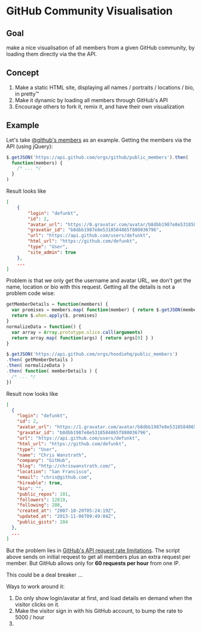 GitHub Community Visualisation
==============================

## Goal

make a nice visualisation of all members from a given GitHub community, by loading them directly via the the API.

## Concept

1. Make a static HTML site, displaying all names / portraits / locations / bio, in pretty™
2. Make it dynamic by loading all members through GitHub's API
3. Encourage others to fork it, remix it, and have their own visualization

## Example

Let's take [@github's members](https://github.com/github?tab=members) as an example. Getting the members via the API (using jQuery):

```js
$.getJSON('https://api.github.com/orgs/github/public_members').then( 
  function(members) { 
    /* ... */ 
  }
)
```


Result looks like

```json
[
    {
        "login": "defunkt",
        "id": 2,
        "avatar_url": "https://0.gravatar.com/avatar/b8dbb1987e8e5318584865f880036796?d=https%3A%2F%2Fidenticons.github.com%2Fc81e728d9d4c2f636f067f89cc14862c.png&r=x",
        "gravatar_id": "b8dbb1987e8e5318584865f880036796",
        "url": "https://api.github.com/users/defunkt",
        "html_url": "https://github.com/defunkt",
        "type": "User",
        "site_admin": true
    },
    ...
]
```

Problem is that we only get the username and avatar URL, we don't get the name, location or bio with this request.
Getting all the details is not a problem code wise:

```js
getMemberDetails = function(members) {
  var promises = members.map( function(member) { return $.getJSON(member.url )})
  return $.when.apply($, promises)
}
normalizeData = function() {
  var array = Array.prototype.slice.call(arguments)
  return array.map( function(args) { return args[0] } )
}

$.getJSON('https://api.github.com/orgs/hoodiehq/public_members')
.then( getMemberDetails )
.then( normalizeData )
.then( function( memberDetails ) {
  /* ... */ 
})
```

Result now looks like

```json
[
  {
    "login": "defunkt",
    "id": 2,
    "avatar_url": "https://1.gravatar.com/avatar/b8dbb1987e8e5318584865f880036796?d=https%3A%2F%2Fidenticons.github.com%2Fc81e728d9d4c2f636f067f89cc14862c.png&r=x",
    "gravatar_id": "b8dbb1987e8e5318584865f880036796",
    "url": "https://api.github.com/users/defunkt",
    "html_url": "https://github.com/defunkt",
    "type": "User",
    "name": "Chris Wanstrath",
    "company": "GitHub",
    "blog": "http://chriswanstrath.com/",
    "location": "San Francisco",
    "email": "chris@github.com",
    "hireable": true,
    "bio": "",
    "public_repos": 101,
    "followers": 12819,
    "following": 208,
    "created_at": "2007-10-20T05:24:19Z",
    "updated_at": "2013-11-06T09:49:04Z",
    "public_gists": 284
  },
  ...
]
```

But the problem lies in [GitHub's API request rate limitations](http://developer.github.com/v3/#rate-limiting).
The script above sends on initial request to get all members plus an extra request per member. 
But GitHub allows only for **60 requests per hour** from one IP.

This could be a deal breaker … 

Ways to work around it:

1. Do only show login/avatar at first, and load details en demand when the visitor clicks on it.
2. Make the visitor sign in with his GitHub account, to bump the rate to 5000 / hour
3. <YOUR IDEA HERE>
